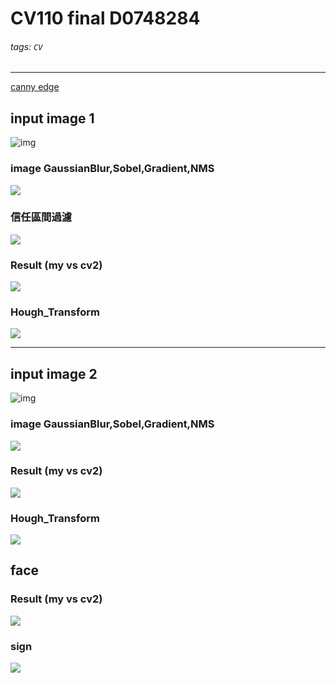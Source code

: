 # CV110 final D0748284
###### tags: `CV`

---

[canny edge](https://colab.research.google.com/drive/1UzVfnPUIvam08lrM5nY872Ov12rLcheI?usp=sharing)


## input image 1
![img](real_img/new_235.JPG)

### image GaussianBlur,Sobel,Gradient,NMS
![](sobel_NMS/new_235.png)

### 信任區間過濾
![](sobel_NMS/new_235_th.png)

### Result (my vs cv2)
![](result/new_235.png)

### Hough_Transform
![](Hough_Transform_img/new_235.png)

---

## input image 2
![img](real_img/exit_lab.jpeg)

### image GaussianBlur,Sobel,Gradient,NMS
![](sobel_NMS/exit_lab.png)


### Result (my vs cv2)
![](result/exit_lab.png)

### Hough_Transform
![](Hough_Transform_img/exit_lab.png)



## face

### Result (my vs cv2)
![](result/myface.png)

### sign
![](result/myface_name.png)

